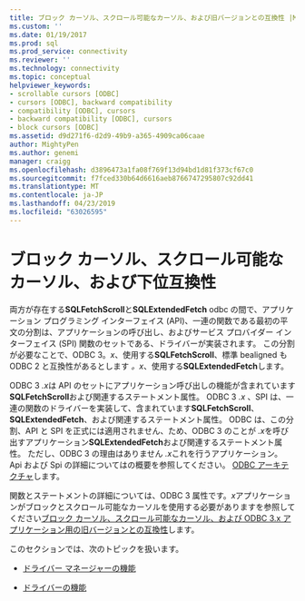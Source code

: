 ```yaml
---
title: ブロック カーソル、スクロール可能なカーソル、および旧バージョンとの互換性 |Microsoft Docs
ms.custom: ''
ms.date: 01/19/2017
ms.prod: sql
ms.prod_service: connectivity
ms.reviewer: ''
ms.technology: connectivity
ms.topic: conceptual
helpviewer_keywords:
- scrollable cursors [ODBC]
- cursors [ODBC], backward compatibility
- compatibility [ODBC], cursors
- backward compatibility [ODBC], cursors
- block cursors [ODBC]
ms.assetid: d9d271f6-d2d9-49b9-a365-4909ca06caae
author: MightyPen
ms.author: genemi
manager: craigg
ms.openlocfilehash: d3896473a1fa08f769f13d94bd1d81f373cf67c0
ms.sourcegitcommit: f7fced330b64d6616aeb8766747295807c92dd41
ms.translationtype: MT
ms.contentlocale: ja-JP
ms.lasthandoff: 04/23/2019
ms.locfileid: "63026595"
---
```

# <a name="block-cursors-scrollable-cursors-and-backward-compatibility"></a>ブロック カーソル、スクロール可能なカーソル、および下位互換性
両方が存在する**SQLFetchScroll**と**SQLExtendedFetch** odbc の間で、アプリケーション プログラミング インターフェイス (API)、一連の関数である最初の平文の分割は、アプリケーションの呼び出し、およびサービス プロバイダー インターフェイス (SPI) 関数のセットである、ドライバーが実装されます。 この分割が必要なことで、ODBC 3。*x*、使用する**SQLFetchScroll**、標準 bealigned も ODBC 2 と互換性があるとします *。x*、使用する**SQLExtendedFetch**します。  
  
 ODBC 3 *.x*は API のセットにアプリケーション呼び出しの機能が含まれています**SQLFetchScroll**および関連するステートメント属性。 ODBC 3 *.x* 、SPI は、一連の関数のドライバーを実装して、含まれています**SQLFetchScroll**、 **SQLExtendedFetch**、および関連するステートメント属性。 ODBC は、この分割、API と SPI を正式には適用されません、ため、ODBC 3 のことが *.x*を呼び出すアプリケーション**SQLExtendedFetch**および関連するステートメント属性。 ただし、ODBC 3 の理由はありません *.x*これを行うアプリケーション。 Api および Spi の詳細についてはの概要を参照してください。 [ODBC アーキテクチャ](../../../odbc/reference/odbc-architecture.md)します。  
  
 関数とステートメントの詳細については、ODBC 3 属性です。*x*アプリケーションがブロックとスクロール可能なカーソルを使用する必要がありますを参照してください[ブロック カーソル、スクロール可能なカーソル、および ODBC 3.x アプリケーション用の旧バージョンとの互換性](../../../odbc/reference/develop-app/block-cursors-scrollable-backward-compatibility-odbc-3-x-applications.md)します。  
  
 このセクションでは、次のトピックを扱います。  
  
-   [ドライバー マネージャーの機能](../../../odbc/reference/appendixes/what-the-driver-manager-does.md)  
  
-   [ドライバーの機能](../../../odbc/reference/appendixes/what-the-driver-does.md)
